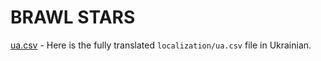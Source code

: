 # BRAWL STARS
[ua.csv](https://github.com/Korovay/MULTiFRUiT/blob/main/ua.csv) - Here is the fully translated ```localization/ua.csv``` file in Ukrainian.
